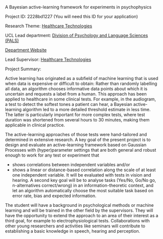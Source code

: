 A Bayesian active-learning framework for experiments in psychophysics

Project ID: 2228bd1227
(You will need this ID for your application)

Research Theme: [Healthcare Technologies](../themes/healthcare-technologies.md)

UCL Lead department: [Division of Psychology and Language Sciences (PALS)](../departments/division-of-psychology-and-language-sciences.md)

[Department Website](https://www.ucl.ac.uk/pals)

Lead Supervisor: [Healthcare Technologies](health)

Project Summary:

Active learning has originated as a subfield of machine learning that is used when data is expensive or difficult to obtain: Rather than randomly labelling all data, an algorithm chooses informative data points about which it is uncertain and requests a label from a human. This approach has been applied to healthcare in some clinical tests. For example, in the audiogram, a test to detect the softest tones a patient can hear, a Bayesian active-learning algorithm led to a more detailed threshold estimate in less time. The latter is particularly important for more complex tests, where test duration was shortened from several hours to 30 minutes, making them applicable in clinical practice.
 
 The active-learning approaches of those tests were hand-tailored and determined in extensive research. A key goal of the present project is to design and evaluate an active-learning framework based on Gaussian Processes with (hyper)parameter settings that are both general and robust enough to work for any test or experiment that
 - shows correlations between independent variables and/or
 - shows a linear or distance-based correlation along the scale of at least one independent variable.
 It will be evaluated with tests in vision and hearing.
 A second key goal will be to analyse tasks (Yes/No, Go/No go, n-alternatives correct/wrong) in an information-theoretic context, and let an algorithm automatically choose the most suitable task based on error rate, bias and expected information.
 
 The student will have a background in psychological methods or machine learning and will be trained in the other field by the supervisors. They will have the opportunity to extend the approach to an area of their interest as a third goal, for example to electrophysiological tests. Collaborations with other young researchers and activities like seminars will contribute to establishing a basic knowledge in speech, hearing and perception.